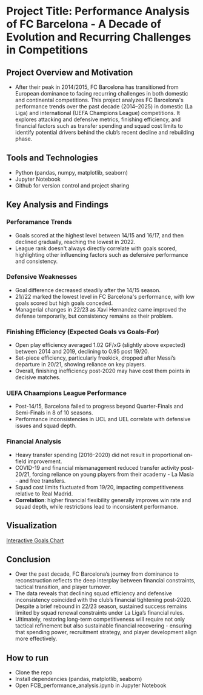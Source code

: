 # Project Title: Performance Analysis of FC Barcelona - A Decade of Evolution and Recurring Challenges in Competitions

## Project Overview and Motivation

- After their peak in 2014/2015, FC Barcelona has transitioned from European dominance to facing recurring challenges in both domestic and continental competitions. This project analyzes FC Barcelona's performance trends over the past decade (2014–2025) in domestic (La Liga) and international (UEFA Champions League) competitions. It explores attacking and defensive metrics, finishing efficiency, and financial factors such as transfer spending and squad cost limits to identify potential drivers behind the club’s recent decline and rebuilding phase.

## Tools and Technologies

- Python (pandas, numpy, matplotlib, seaborn)
- Jupyter Notebook
- Github for version control and project sharing

## Key Analysis and Findings

### Perforamance Trends

- Goals scored at the highest level between 14/15 and 16/17, and then declined gradually, reaching the lowest in 2022.
- League rank doesn't always directly correlate with goals scored, highlighting other influencing factors such as defensive performance and consistency.

### Defensive Weaknesses

- Goal difference decreased steadily after the 14/15 season.
- 21//22 marked the lowest level in FC Barcelona's performance, with low goals scored but high goals conceded.
- Managerial changes in 22/23 as Xavi Hernandez came improved the defense temporarily, but consistency remains as their problem.

### Finishing Efficiency (Expected Goals vs Goals-For)

- Open play efficiency averaged 1.02 GF/xG (slightly above expected) between 2014 and 2019, declining to 0.95 post 19/20.
- Set-piece efficiency, particularly freekick, dropped after Messi’s departure in 20/21, showing reliance on key players.
- Overall, finishing inefficiency post-2020 may have cost them points in decisive matches.

### UEFA Chaampions League Performance

- Post-14/15, Barcelona failed to progress beyond Quarter-Finals and Semi-Finals in 8 of 10 seasons.
- Performance inconsistencies in UCL and UEL correlate with defensive issues and squad depth.

### Financial Analysis

- Heavy transfer spending (2016–2020) did not result in proportional on-field improvement.
- COVID-19 and financial mismanagement reduced transfer activity post-20/21, forcing reliance on young players from their academy - La Masia - and free transfers.
- Squad cost limits fluctuated from 19/20, impacting competitiveness relative to Real Madrid.
- **Correlation**: higher financial flexibility generally improves win rate and squad depth, while restrictions lead to inconsistent performance.

## Visualization

[Interactive Goals Chart](goals_vs_ga.html)

## Conclusion

- Over the past decade, FC Barcelona’s journey from dominance to reconstruction reflects the deep interplay between financial constraints, tactical transition, and player turnover.
- The data reveals that declining squad efficiency and defensive inconsistency coincided with the club’s financial tightening post-2020. Despite a brief rebound in 22/23 season, sustained success remains limited by squad renewal constraints under La Liga’s financial rules.
- Ultimately, restoring long-term competitiveness will require not only tactical refinement but also sustainable financial recovering - ensuring that spending power, recruitment strategy, and player development align more effectively.

## How to run

- Clone the repo
- Install dependencies (pandas, matplotlib, seaborn)
- Open FCB_performance_analysis.ipynb in Jupyter Notebook
